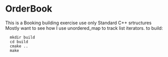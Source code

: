 # OrderBook
This is a Booking building exercise use only Standard C++ srtructures
Mostly want to see how I use unordered_map to track list iterators.
to build:
```
  mkdir build
  cd build
  cmake ..
  make
```
